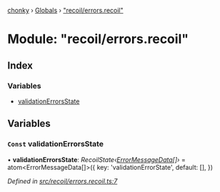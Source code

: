 [chonky](../README.md) › [Globals](../globals.md) › ["recoil/errors.recoil"](_recoil_errors_recoil_.md)

# Module: "recoil/errors.recoil"

## Index

### Variables

* [validationErrorsState](_recoil_errors_recoil_.md#const-validationerrorsstate)

## Variables

### `Const` validationErrorsState

• **validationErrorsState**: *RecoilState‹[ErrorMessageData](../interfaces/_types_validation_types_.errormessagedata.md)[]›* = atom<ErrorMessageData[]>({
    key: 'validationErrorState',
    default: [],
})

*Defined in [src/recoil/errors.recoil.ts:7](https://github.com/TimboKZ/Chonky/blob/cb533b8/src/recoil/errors.recoil.ts#L7)*
